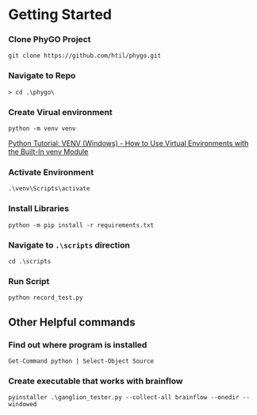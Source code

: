 # Getting Started


### Clone PhyGO Project

`git clone https://github.com/htil/phygo.git`

### Navigate to Repo

`> cd .\phygo\`


### Create Virual environment
`python -m venv venv`

[Python Tutorial: VENV (Windows) - How to Use Virtual Environments with the Built-In venv Module
 ](https://www.youtube.com/watch?v=APOPm01BVrk)


### Activate Environment
`.\venv\Scripts\activate`


### Install Libraries

`python -m pip install -r requirements.txt`


### Navigate to `.\scripts` direction

`cd .\scripts`

### Run Script

`python record_test.py`


## Other Helpful commands

### Find out where program is installed
`Get-Command python | Select-Object Source` 

### Create executable that works with brainflow
`pyinstaller .\ganglion_tester.py --collect-all brainflow --onedir --windowed` 